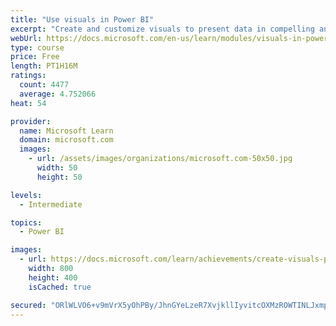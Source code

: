 ```yaml
---
title: "Use visuals in Power BI"
excerpt: "Create and customize visuals to present data in compelling and insightful ways."
webUrl: https://docs.microsoft.com/en-us/learn/modules/visuals-in-power-bi/
type: course
price: Free
length: PT1H16M
ratings:
  count: 4477
  average: 4.752066
heat: 54

provider:
  name: Microsoft Learn
  domain: microsoft.com
  images:
    - url: /assets/images/organizations/microsoft.com-50x50.jpg
      width: 50
      height: 50

levels:
  - Intermediate

topics:
  - Power BI

images:
  - url: https://docs.microsoft.com/learn/achievements/create-visuals-power-bi-desktop-social.png
    width: 800
    height: 400
    isCached: true

secured: "ORlWLVO6+v9mVrX5yOhPBy/JhnGYeLzeR7XvjkllIyvitcOXMzROWTINLJxmpNyz8K+AyeIK6cIKuqOCzCoCFtobPf5H2ILYpJyBjaY+LtyHzUmkBjpv+MnEkHj9s/jR6RW3qWwuyCFiR9kJlG7zB8KhgVySOWMJQjGDbs2O8knxyw8zlAHcbRfoEu495Gw+uqAiiHPKwhWZIK5xEGBI3BFvRcsShLYyDXddTlqJTk5Q3cFek4mYevdVhlAgxj4hZSYDVvv0V+SWrJCQzWEC7cofRa7ye8y5bdo2pBd2pUc65tdhb8E2wLmIrejA7xPoaj6mAw5mA5PC5GMO85OMsDcoeD0CVzvg68cKvDvYrLELBd8HbYL9bWI7ZnPTXNdxZ3OVXMC2RFvAh7GXUiJHOjDUNXahIJDiAS0mgoWAs44=;cIaK6blErRCnVzTW/3QOGA=="
---
```


